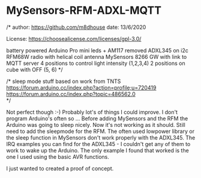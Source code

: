 # MySensors-RFM-ADXL-MQTT

/* 
author: https://github.com/m8dhouse 
date: 13/6/2020 

License: https://choosealicense.com/licenses/gpl-3.0/

battery powered Arduino Pro mini leds + AM117 removed
ADXL345 on i2c RFM68W radio with helical coil antenna 
MySensors 8266 GW with link to MQTT server 4 positions to control light intensity (1,2,3,4) 
2 positions on cube with OFF (5, 6)  */  

/* sleep mode stuff 
based on work from TNTS https://forum.arduino.cc/index.php?action=profile;u=720419 
https://forum.arduino.cc/index.php?topic=486562.0  
*/


Not perfect though :-) Probably lot's of things I could improve. I don't program Arduino's often so ...
Before adding MySensors and the RFM the Arduino was going to sleep nicely.
Now it's not working as it should. Still need to add the sleepmode for the RFM.
The often used lowpower library or the sleep function in MySensors don't work properly with the ADXL345. 
The IRQ examples you can find for the ADXL345 - I couldn't get any of them to work to wake up the Arduino. 
The only example I found that worked is the one I used using the basic AVR functions.

I just wanted to created a proof of concept. 

